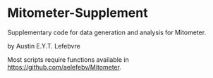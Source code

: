 # Mitometer-Supplement
Supplementary code for data generation and analysis for Mitometer.

by Austin E.Y.T. Lefebvre

Most scripts require functions available in https://github.com/aelefebv/Mitometer.
